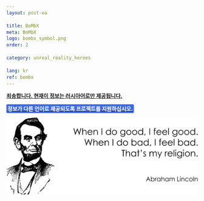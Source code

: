 ```yaml
---
layout: post-ea

title: BoMbX
meta: BoMbX
logo: bombx_symbol.png
order: 2

category: unreal_reality_heroes

lang: kr
ref: bombx
---
```


**<a href="https://lincolnvirus.com/projects/ru/comics/unreal_reality/heroes/bombx.html" target="_blank">죄송합니다. 현재이 정보는 러시아어로만 제공됩니다.</a>**

**<a href="https://www.paypal.com/cgi-bin/webscr?cmd=_s-xclick&hosted_button_id=T3KLFW2TE8SJC&source=url" target="_blank"><span style="background-color:#4169E1; color:white; padding:3px; border-radius: 3px">정보가 다른 언어로 제공되도록 프로젝트를 지원하십시오.</span></a>**

<a data-fancybox="gallery" href="/img/programming/Lincoln.png"><img src="/img/programming/Lincoln.png" alt=""></a>
